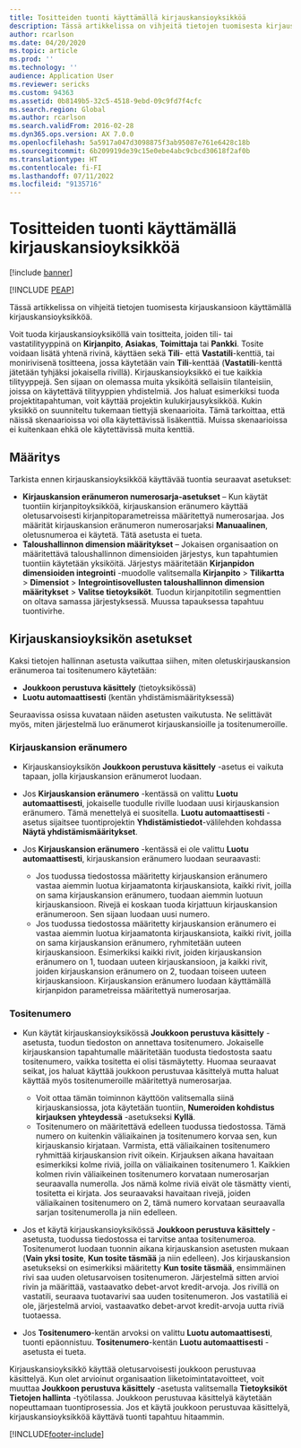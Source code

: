 ```yaml
---
title: Tositteiden tuonti käyttämällä kirjauskansioyksikköä
description: Tässä artikkelissa on vihjeitä tietojen tuomisesta kirjauskansioon käyttämällä kirjauskansioyksikköä.
author: rcarlson
ms.date: 04/20/2020
ms.topic: article
ms.prod: ''
ms.technology: ''
audience: Application User
ms.reviewer: sericks
ms.custom: 94363
ms.assetid: 0b8149b5-32c5-4518-9ebd-09c9fd7f4cfc
ms.search.region: Global
ms.author: rcarlson
ms.search.validFrom: 2016-02-28
ms.dyn365.ops.version: AX 7.0.0
ms.openlocfilehash: 5a5917a047d3098875f3ab95087e761e6428c18b
ms.sourcegitcommit: 6b209919de39c15e0ebe4abc9cbcd30618f2af0b
ms.translationtype: HT
ms.contentlocale: fi-FI
ms.lasthandoff: 07/11/2022
ms.locfileid: "9135716"
---
```

# <a name="importing-vouchers-by-using-the-general-journal-entity"></a>Tositteiden tuonti käyttämällä kirjauskansioyksikköä

[!include [banner](../includes/banner.md)]


[!INCLUDE [PEAP](../../../includes/peap-1.md)]

Tässä artikkelissa on vihjeitä tietojen tuomisesta kirjauskansioon käyttämällä kirjauskansioyksikköä.

Voit tuoda kirjauskansioyksiköllä vain tositteita, joiden tili- tai vastatilityyppinä on **Kirjanpito**, **Asiakas**, **Toimittaja** tai **Pankki**. Tosite voidaan lisätä yhtenä rivinä, käyttäen sekä **Tili**- että **Vastatili**-kenttiä, tai monirivisenä tositteena, jossa käytetään vain **Tili**-kenttää (**Vastatili**-kenttä jätetään tyhjäksi jokaisella rivillä). Kirjauskansioyksikkö ei tue kaikkia tilityyppejä. Sen sijaan on olemassa muita yksiköitä sellaisiin tilanteisiin, joissa on käytettävä tilityyppien yhdistelmiä. Jos haluat esimerkiksi tuoda projektitapahtuman, voit käyttää projektin kulukirjausyksikköä. Kukin yksikkö on suunniteltu tukemaan tiettyjä skenaarioita. Tämä tarkoittaa, että näissä skenaarioissa voi olla käytettävissä lisäkenttiä. Muissa skenaarioissa ei kuitenkaan ehkä ole käytettävissä muita kenttiä.

## <a name="setup"></a>Määritys
Tarkista ennen kirjauskansioyksikköä käyttävää tuontia seuraavat asetukset:

- **Kirjauskansion eränumeron numerosarja-asetukset** – Kun käytät tuontiin kirjanpitoyksikköä, kirjauskansion eränumero käyttää oletusarvoisesti kirjanpitoparametreissa määritettyä numerosarjaa. Jos määrität kirjauskansion eränumeron numerosarjaksi **Manuaalinen**, oletusnumeroa ei käytetä. Tätä asetusta ei tueta.
- **Taloushallinnon dimension määritykset** – Jokaisen organisaation on määritettävä taloushallinnon dimensioiden järjestys, kun tapahtumien tuontiin käytetään yksiköitä. Järjestys määritetään **Kirjanpidon dimensioiden integrointi** -muodolle valitsemalla **Kirjanpito** &gt; **Tilikartta** &gt; **Dimensiot** &gt; **Integrointisovellusten taloushallinnon dimension määritykset** &gt; **Valitse tietoyksiköt**. Tuodun kirjanpitotilin segmenttien on oltava samassa järjestyksessä. Muussa tapauksessa tapahtuu tuontivirhe.

## <a name="general-journal-entity-setup"></a>Kirjauskansioyksikön asetukset
Kaksi tietojen hallinnan asetusta vaikuttaa siihen, miten oletuskirjauskansion eränumeroa tai tositenumero käytetään:

- **Joukkoon perustuva käsittely** (tietoyksikössä)
- **Luotu automaattisesti** (kentän yhdistämismäärityksessä)

Seuraavissa osissa kuvataan näiden asetusten vaikutusta. Ne selittävät myös, miten järjestelmä luo eränumerot kirjauskansioille ja tositenumeroille.

### <a name="journal-batch-number"></a>Kirjauskansion eränumero

- Kirjauskansioyksikön **Joukkoon perustuva käsittely** -asetus ei vaikuta tapaan, jolla kirjauskansion eränumerot luodaan.
- Jos **Kirjauskansion eränumero** -kentässä on valittu **Luotu automaattisesti**, jokaiselle tuodulle riville luodaan uusi kirjauskansion eränumero. Tämä menettelyä ei suositella. **Luotu automaattisesti** -asetus sijaitsee tuontiprojektin **Yhdistämistiedot**-välilehden kohdassa **Näytä yhdistämismääritykset**.
- Jos **Kirjauskansion eränumero** -kentässä ei ole valittu **Luotu automaattisesti**, kirjauskansion eränumero luodaan seuraavasti:

    - Jos tuodussa tiedostossa määritetty kirjauskansion eränumero vastaa aiemmin luotua kirjaamatonta kirjauskansiota, kaikki rivit, joilla on sama kirjauskansion eränumero, tuodaan aiemmin luotuun kirjauskansioon. Rivejä ei koskaan tuoda kirjattuun kirjauskansion eränumeroon. Sen sijaan luodaan uusi numero.
    - Jos tuodussa tiedostossa määritetty kirjauskansion eränumero ei vastaa aiemmin luotua kirjaamatonta kirjauskansiota, kaikki rivit, joilla on sama kirjauskansion eränumero, ryhmitetään uuteen kirjauskansioon. Esimerkiksi kaikki rivit, joiden kirjauskansion eränumero on 1, tuodaan uuteen kirjauskansioon, ja kaikki rivit, joiden kirjauskansion eränumero on 2, tuodaan toiseen uuteen kirjauskansioon. Kirjauskansion eränumero luodaan käyttämällä kirjanpidon parametreissa määritettyä numerosarjaa.

### <a name="voucher-number"></a>Tositenumero

- Kun käytät kirjauskansioyksikössä **Joukkoon perustuva käsittely** -asetusta, tuodun tiedoston on annettava tositenumero. Jokaiselle kirjauskansion tapahtumalle määritetään tuodusta tiedostosta saatu tositenumero, vaikka tositetta ei olisi täsmäytetty. Huomaa seuraavat seikat, jos haluat käyttää joukkoon perustuvaa käsittelyä mutta haluat käyttää myös tositenumeroille määritettyä numerosarjaa.

    - Voit ottaa tämän toiminnon käyttöön valitsemalla siinä kirjauskansiossa, jota käytetään tuontiin, **Numeroiden kohdistus kirjauksen yhteydessä** -asetukseksi **Kyllä**.
    - Tositenumero on määritettävä edelleen tuodussa tiedostossa. Tämä numero on kuitenkin väliaikainen ja tositenumero korvaa sen, kun kirjauskansio kirjataan. Varmista, että väliaikainen tositenumero ryhmittää kirjauskansion rivit oikein. Kirjauksen aikana havaitaan esimerkiksi kolme riviä, joilla on väliaikainen tositenumero 1. Kaikkien kolmen rivin väliaikeinen tositenumero korvataan numerosarjan seuraavalla numerolla. Jos nämä kolme riviä eivät ole täsmätty vienti, tositetta ei kirjata. Jos seuraavaksi havaitaan rivejä, joiden väliaikainen tositenumero on 2, tämä numero korvataan seuraavalla sarjan tositenumerolla ja niin edelleen.

- Jos et käytä kirjauskansioyksikössä **Joukkoon perustuva käsittely** -asetusta, tuodussa tiedostossa ei tarvitse antaa tositenumeroa. Tositenumerot luodaan tuonnin aikana kirjauskansion asetusten mukaan (**Vain yksi tosite**, **Kun tosite täsmää** ja niin edelleen). Jos kirjauskansion asetukseksi on esimerkiksi määritetty **Kun tosite täsmää**, ensimmäinen rivi saa uuden oletusarvoisen tositenumeron. Järjestelmä sitten arvioi rivin ja määrittää, vastaavatko debet-arvot kredit-arvoja. Jos rivillä on vastatili, seuraava tuotavarivi saa uuden tositenumeron. Jos vastatiliä ei ole, järjestelmä arvioi, vastaavatko debet-arvot kredit-arvoja uutta riviä tuotaessa.
- Jos **Tositenumero**-kentän arvoksi on valittu **Luotu automaattisesti**, tuonti epäonnistuu. **Tositenumero**-kentän **Luotu automaattisesti** -asetusta ei tueta.

Kirjauskansioyksikkö käyttää oletusarvoisesti joukkoon perustuvaa käsittelyä. Kun olet arvioinut organisaation liiketoimintatavoitteet, voit muuttaa **Joukkoon perustuva käsittely** -asetusta valitsemalla **Tietoyksiköt** **Tietojen hallinta** -työtilassa. Joukkoon perustuvaa käsittelyä käytetään nopeuttamaan tuontiprosessia. Jos et käytä joukkoon perustuvaa käsittelyä, kirjauskansioyksikköä käyttävä tuonti tapahtuu hitaammin.


[!INCLUDE[footer-include](../../../includes/footer-banner.md)]
